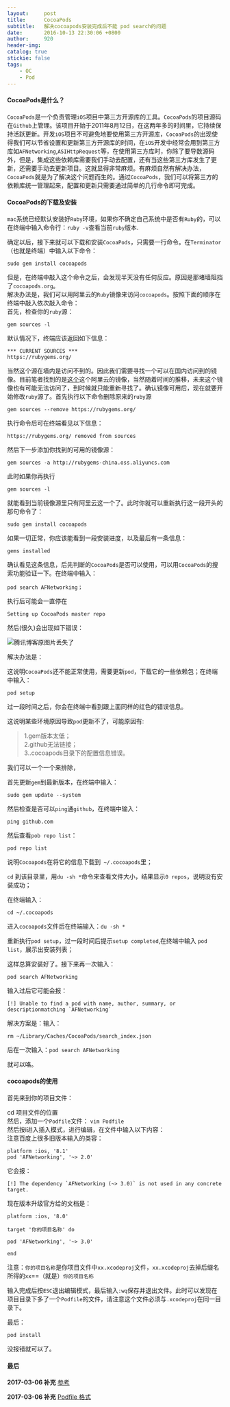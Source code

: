 ```yaml
---
layout:     post
title:      CocoaPods
subtitle:   解决cocoapods安装完成后不能 pod search的问题
date:       2016-10-13 22:30:06 +0800
author:     920
header-img: 
catalog: true
stickie: false
tags:
    - OC
    - Pod
---
```


#### CocoaPods是什么？

`CocoaPods`是一个负责管理`iOS`项目中第三方开源库的工具。`CocoaPods`的项目源码在`Github`上管理。该项目开始于2011年8月12日，在这两年多的时间里，它持续保持活跃更新。开发`iOS`项目不可避免地要使用第三方开源库，`CocoaPods`的出现使得我们可以节省设置和更新第三方开源库的时间，在`iOS`开发中经常会用到第三方库如`AFNetworking`,`ASIHttpRequest`等，在使用第三方库时，你除了要导数源码外，但是，集成这些依赖库需要我们手动去配置，还有当这些第三方库发生了更新，还需要手动去更新项目。这就显得非常麻烦。有麻烦自然有解决办法，`CocoaPods`就是为了解决这个问题而生的。通过`CocoaPods`，我们可以将第三方的依赖库统一管理起来，配置和更新只需要通过简单的几行命令即可完成。

#### CocoaPods的下载及安装

`mac`系统已经默认安装好`Ruby`环境，如果你不确定自己系统中是否有`Ruby`的，可以在终端中输入命令行：`ruby -v`查看当前`ruby`版本.

确定以后，接下来就可以下载和安装`CocoaPods`，只需要一行命令。在`Terminator`（也就是终端）中输入以下命令：

```
sudo gem install cocoapods
```

但是，在终端中敲入这个命令之后，会发现半天没有任何反应。原因是那堵墙阻挡了`cocoapods.org`。  
解决办法是，我们可以用阿里云的`Ruby`镜像来访问`cocoapods`。按照下面的顺序在终端中敲入依次敲入命令：  
首先，检查你的`ruby`源：  
```
gem sources -l
```
默认情况下，终端应该返回如下信息：

```
*** CURRENT SOURCES ***
https://rubygems.org/
```

当然这个源在墙内是访问不到的。因此我们需要寻找一个可以在国内访问到的镜像。目前笔者找到的是[这个](http://rubygems-china.oss.aliyuncs.com)这个阿里云的镜像，当然随着时间的推移，未来这个镜像也有可能无法访问了，到时候就只能重新寻找了。确认镜像可用后，现在就要开始修改`ruby`源了。首先执行以下命令删除原来的`ruby`源  
```
gem sources --remove https://rubygems.org/
```
执行命令后可在终端看见以下信息：  

```
https://rubygems.org/ removed from sources
```
然后下一步添加你找到的可用的镜像源：
```
gem sources -a http://rubygems-china.oss.aliyuncs.com
```
此时如果你再执行
```
gem sources -l
````
就能看到当前镜像源里只有阿里云这一个了。此时你就可以重新执行这一段开头的那句命令了：
```
sudo gem install cocoapods
```
如果一切正常，你应该能看到一段安装进度，以及最后有一条信息：
```
gems installed
```
确认看见这条信息，后先判断的`CocoaPods`是否可以使用，可以用`CocoaPods`的搜索功能验证一下。在终端中输入：
```
pod search AFNetworking；
```

执行后可能会一直停在
```
Setting up CocoaPods master repo
```
然后(很久)会出现如下错误：

![腾讯博客原图片丢失了](/img/noimg.jpeg)

解决办法是：

这说明`CocoaPods`还不能正常使用，需要更新`pod`，下载它的一些依赖包；在终端中输入：
```
pod setup
```
过一段时间之后，你会在终端中看到跟上面同样的红色的错误信息。

这说明某些环境原因导致`pod`更新不了，可能原因有:  
>1.gem版本太低；  
2.github无法链接；  
3..cocoapods目录下的配置信息错误。  

我们可以一个一个来排除，

首先更新`gem`到最新版本，在终端中输入：  
```
sudo gem update --system
``` 
然后检查是否可以`ping`通`github`，在终端中输入：

```
ping github.com 
```
然后查看`pob repo list`：

```
pod repo list
```
说明`Cocoapods`在将它的信息下载到` ~/.cocoapods`里；

`cd` 到该目录里，用`du -sh *`命令来查看文件大小，结果显示`0 repos`，说明没有安装成功；

在终端输入：
```
cd ~/.cocoapods
```
进入`cocoapods`文件后在终端输入：`du -sh *`

重新执行`pod setup`，过一段时间后提示`setup completed`,在终端中输入 `pod list`，展示出安装列表；

这样总算安装好了。接下来再一次输入：
```
pod search AFNetworking
```
输入过后它可能会报：
```
[!] Unable to find a pod with name, author, summary, or descriptionmatching `AFNetworking`
```
解决方案是：输入：

```
rm ~/Library/Caches/CocoaPods/search_index.json
```
后在一次输入：`pod search AFNetworking`

就可以咯。

#### cocoapods的使用

首先来到你的项目文件：

cd 项目文件的位置  
然后，添加一个`Podfile`文件： `vim Podfile`  
然后按i进入插入模式，进行编辑，在文件中输入以下内容：  
注意百度上很多旧版本输入的类容：  
```
platform :ios, '8.1'
pod 'AFNetworking', '~> 2.0'
```

它会报：
```
[!] The dependency `AFNetworking (~> 3.0)` is not used in any concrete target.
```

现在版本升级官方给的文档是：
```
platform :ios, '8.0'

target '你的项目名称' do

pod 'AFNetworking', '~> 3.0'

end
```

注意：`你的项目名称`是你项目文件中`xx.xcodeproj`文件，`xx.xcodeproj`去掉后缀名所得的`xx`==（就是）`你的项目名称`

输入完成后按`ESC`退出编辑模式，最后输入`:wq`保存并退出文件。此时可以发现在项目目录下多了一个`Podfile`的文件，请注意这个文件必须与`.xcodeproj`在同一目录下。

最后：
```
pod install
```
没报错就可以了。


#### 最后

**2017-03-06 补充** [参考](http://code4app.com/article/cocoapods-install-usage)

**2017-03-06 补充** [Podfile 格式](http://www.jianshu.com/p/28a7e98c09a2)









